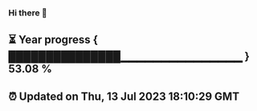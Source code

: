 ### Hi there 👋
⏳ Year progress { ███████████████▁▁▁▁▁▁▁▁▁▁▁▁▁▁▁ } 53.08 %
---
⏰ Updated on Thu, 13 Jul 2023 18:10:29 GMT
---
